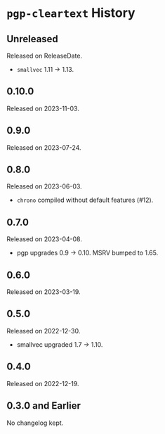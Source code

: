 # `pgp-cleartext` History

<!-- next-header -->

## Unreleased

Released on ReleaseDate.

* `smallvec` 1.11 -> 1.13.

## 0.10.0

Released on 2023-11-03.

## 0.9.0

Released on 2023-07-24.

## 0.8.0

Released on 2023-06-03.

* ``chrono`` compiled without default features (#12).

## 0.7.0

Released on 2023-04-08.

* pgp upgrades 0.9 -> 0.10. MSRV bumped to 1.65.

## 0.6.0

Released on 2023-03-19.

## 0.5.0

Released on 2022-12-30.

* smallvec upgraded 1.7 -> 1.10.

## 0.4.0

Released on 2022-12-19.

## 0.3.0 and Earlier

No changelog kept.
